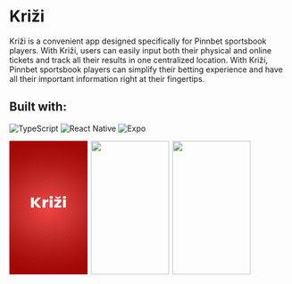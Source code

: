 # Križi

Križi is a convenient app designed specifically for Pinnbet sportsbook players. With Križi, users can easily input both their physical and online tickets and track all their results in one centralized location. With Križi, Pinnbet sportsbook players can simplify their betting experience and have all their important information right at their fingertips.

## Built with:

![TypeScript](https://img.shields.io/badge/typescript-%23007ACC.svg?style=for-the-badge&logo=typescript&logoColor=white)
![React Native](https://img.shields.io/badge/react_native-%2320232a.svg?style=for-the-badge&logo=react&logoColor=%2361DAFB)
![Expo](https://img.shields.io/badge/expo-1C1E24?style=for-the-badge&logo=expo&logoColor=#D04A37)

<div style="display:flex; flex-wrap:wrap; gap:6px">
  <img src="assets\splash.png" height="240" width="140" >
  <img src="https://imgur.com/tObAqKa.jpg" height="240" width="140" >
  <img src="https://imgur.com/ykKFNc5.jpg" height="240" width="140" >
</div>
